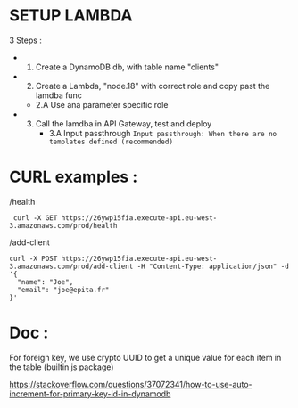 # SETUP LAMBDA

3 Steps :

- 1. Create a DynamoDB db, with table name "clients"
- 2. Create a Lambda, "node.18" with correct role and copy past the lamdba func
  - 2.A Use ana parameter specific role
- 3. Call the lamdba in API Gateway, test and deploy
     - 3.A Input passthrough
       `Input passthrough: When there are no templates defined (recommended)`

# CURL examples :

/health

```
 curl -X GET https://26ywp15fia.execute-api.eu-west-3.amazonaws.com/prod/health
```

/add-client

```
curl -X POST https://26ywp15fia.execute-api.eu-west-3.amazonaws.com/prod/add-client -H "Content-Type: application/json" -d '{
  "name": "Joe",
  "email": "joe@epita.fr"
}'
```

# Doc :

For foreign key, we use crypto UUID to get a unique value for each item in the table (builtin js package)

https://stackoverflow.com/questions/37072341/how-to-use-auto-increment-for-primary-key-id-in-dynamodb
